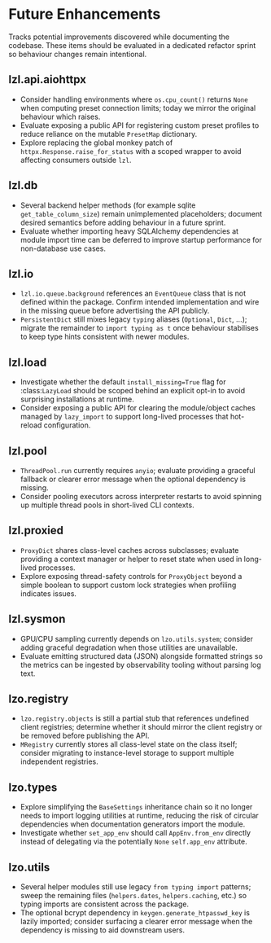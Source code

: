 # Future Enhancements

Tracks potential improvements discovered while documenting the codebase.  These
items should be evaluated in a dedicated refactor sprint so behaviour changes
remain intentional.

## lzl.api.aiohttpx
- Consider handling environments where `os.cpu_count()` returns `None` when
  computing preset connection limits; today we mirror the original behaviour
  which raises.
- Evaluate exposing a public API for registering custom preset profiles to
  reduce reliance on the mutable `PresetMap` dictionary.
- Explore replacing the global monkey patch of `httpx.Response.raise_for_status`
  with a scoped wrapper to avoid affecting consumers outside `lzl`.

## lzl.db
- Several backend helper methods (for example sqlite `get_table_column_size`)
  remain unimplemented placeholders; document desired semantics before adding
  behaviour in a future sprint.
- Evaluate whether importing heavy SQLAlchemy dependencies at module import time
  can be deferred to improve startup performance for non-database use cases.

## lzl.io
- `lzl.io.queue.background` references an `EventQueue` class that is not
  defined within the package.  Confirm intended implementation and wire in the
  missing queue before advertising the API publicly.
- `PersistentDict` still mixes legacy ``typing`` aliases (`Optional`,
  `Dict`, …); migrate the remainder to ``import typing as t`` once behaviour
  stabilises to keep type hints consistent with newer modules.

## lzl.load
- Investigate whether the default ``install_missing=True`` flag for
  :class:`LazyLoad` should be scoped behind an explicit opt-in to avoid
  surprising installations at runtime.
- Consider exposing a public API for clearing the module/object caches managed
  by ``lazy_import`` to support long-lived processes that hot-reload
  configuration.

## lzl.pool
- `ThreadPool.run` currently requires `anyio`; evaluate providing a graceful
  fallback or clearer error message when the optional dependency is missing.
- Consider pooling executors across interpreter restarts to avoid spinning up
  multiple thread pools in short-lived CLI contexts.

## lzl.proxied
- `ProxyDict` shares class-level caches across subclasses; evaluate providing a
  context manager or helper to reset state when used in long-lived processes.
- Explore exposing thread-safety controls for `ProxyObject` beyond a simple
  boolean to support custom lock strategies when profiling indicates issues.

## lzl.sysmon
- GPU/CPU sampling currently depends on `lzo.utils.system`; consider adding
  graceful degradation when those utilities are unavailable.
- Evaluate emitting structured data (JSON) alongside formatted strings so the
  metrics can be ingested by observability tooling without parsing log text.

## lzo.registry
- `lzo.registry.objects` is still a partial stub that references undefined
  client registries; determine whether it should mirror the client registry or
  be removed before publishing the API.
- `MRegistry` currently stores all class-level state on the class itself; consider
  migrating to instance-level storage to support multiple independent registries.

## lzo.types
- Explore simplifying the `BaseSettings` inheritance chain so it no longer needs
  to import logging utilities at runtime, reducing the risk of circular
  dependencies when documentation generators import the module.
- Investigate whether `set_app_env` should call `AppEnv.from_env` directly
  instead of delegating via the potentially `None` ``self.app_env`` attribute.

## lzo.utils
- Several helper modules still use legacy ``from typing import`` patterns; sweep
  the remaining files (`helpers.dates`, `helpers.caching`, etc.) so typing
  imports are consistent across the package.
- The optional bcrypt dependency in `keygen.generate_htpasswd_key` is lazily
  imported; consider surfacing a clearer error message when the dependency is
  missing to aid downstream users.
